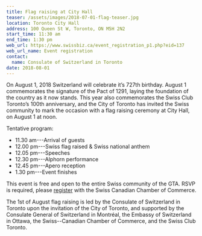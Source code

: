 ```yaml
---
title: Flag raising at City Hall
teaser: /assets/images/2018-07-01-flag-teaser.jpg
location: Toronto City Hall
address: 100 Queen St W, Toronto, ON M5H 2N2
start_time: 11:30 am
end_time: 1:30 pm
web_url: https://www.swissbiz.ca/event_registration_p1.php?eid=137
web_url_name: Event registration
contact:
  name: Consulate of Switzerland in Toronto
date: 2018-08-01
---
```


On August 1, 2018 Switzerland will celebrate it’s 727th birthday. August 1
commemorates the signature of the Pact of 1291, laying the foundation of the
country as it now stands. This year also commemorates the Swiss Club Toronto’s
100th anniversary, and the City of Toronto has invited the Swiss community to
mark the occasion with a flag raising ceremony at City Hall, on August 1 at
noon.

Tentative program:

- 11.30 am---Arrival of guests
- 12.00 pm---Swiss flag raised & Swiss national anthem
- 12.05 pm---Speeches
- 12.30 pm---Alphorn performance
- 12.45 pm---Apero reception
- 1.30 pm---Event finishes

This event is free and open to the entire Swiss community of the GTA. RSVP is
required, please [register] with the Swiss Canadian Chamber of Commerce.

The 1st of August flag raising is led by the Consulate of Switzerland in
Toronto upon the invitation of the City of Toronto, and supported by the
Consulate General of Switzerland in Montréal, the Embassy of Switzerland in
Ottawa, the Swiss--Canadian Chamber of Commerce, and the Swiss Club Toronto.

[register]: <{{ page.web_url }}>
